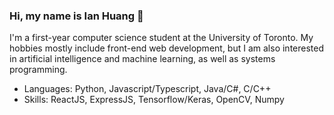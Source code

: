 ### Hi, my name is Ian Huang 👋

I'm a first-year computer science student at the University of Toronto. My hobbies mostly include front-end web development, but I am also interested in artificial intelligence and machine learning, as well as systems programming.

- Languages: Python, Javascript/Typescript, Java/C#, C/C++
- Skills: ReactJS, ExpressJS, Tensorflow/Keras, OpenCV, Numpy

<!--
**iahuang/iahuang** is a ✨ _special_ ✨ repository because its `README.md` (this file) appears on your GitHub profile.

Here are some ideas to get you started:

- 🔭 I’m currently working on ...
- 🌱 I’m currently learning ...
- 👯 I’m looking to collaborate on ...
- 🤔 I’m looking for help with ...
- 💬 Ask me about ...
- 📫 How to reach me: ...
- 😄 Pronouns: ...
- ⚡ Fun fact: ...
-->
